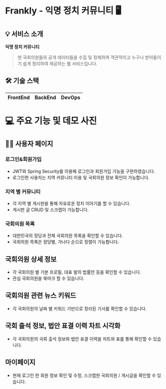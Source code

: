 # Frankly - ****익명 정치 커뮤니티**** 🖥


## 💡 서비스 소개

****익명 정치 커뮤니티****

> 현 국회의원들의 공개 데이터들을 수집 및 정제하여 객관적이고 누구나 받아들이기 쉽게 정리하여 제공하는 웹 서비스입니다.
>

## 🛠️ 기술 스택
| FrontEnd | BackEnd | DevOps |
| --- | --- | --- |

# 💻 주요 기능 및 데모 사진

## 👩🏻 사용자 페이지

### 로그인&회원가입

- JWT와 Spring Security를 이용해 로그인과 회원가입 기능을 구현하였습니다.
- 로그인한 사용자는 지역 커뮤니티 이용 및 국회의원 정보 확인이 가능합니다.


### 지역 별 커뮤니티

- 각 지역 별 게시판을 통해 자유로운 정치 이야기를 할 수 있습니다.
- 게시판 글 CRUD 및 스크랩이 가능합니다.


### 국회의원 목록

- 대한민국의 정당과 전체 국회의원 목록을 확인할 수 있습니다.
- 국회의원 목록은 정당별, 가나다 순으로 정렬이 가능합니다.


## 국회의원 상세 정보

- 각 국회의원 별 기본 프로필, 대표 발의 법률안 등을 확인할 수 있습니다.
- 관심 국회의원을 북마크 할 수 있습니다.


## 국회의원 관련 뉴스 키워드

- 각 국회의원의 날짜 별 키워드 기반으로 정리된 기사를 확인할 수 있습니다.


## 국회 출석 정보, 법안 표결 이력 차트 시각화

- 각 국회의원의 국회 출석 정보와 법안 표결 이력을 차트와 표를 통해 확인할 수 있습니다.


## 마이페이지

- 현재 로그인 한 회원 정보 확인 및 수정, 스크랩한 국회의원 / 게시글을 확인할 수 있습니다.

